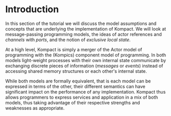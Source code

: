 # Introduction

In this section of the tutorial we will discuss the model assumptions and concepts that are underlying the implementation of Kompact. We will look at message-passing programming models, the ideas of actor references and *channels* with *ports*, and the notion of *exclusive local state*.

At a high level, Kompact is simply a merger of the Actor model of programming with the (Kompics) component model of programming. In both models light-weight processes with their own internal state communicate by exchanging discrete pieces of information (*messages* or *events*) instead of accessing shared memory structures or each other's internal state. 

While both models are formally equivalent, that is each model can be expressed in terms of the other, their different semantics can have significant impact on the performance of any implementation. Kompact thus allows programmers to express services and application in a mix of both models, thus taking advantage of their respective strengths and weaknesses as appropriate.
